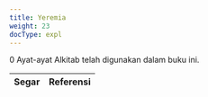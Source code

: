 ```yaml
---
title: Yeremia
weight: 23
docType: expl
---
```


0 Ayat-ayat Alkitab telah digunakan dalam buku ini.

| Segar | Referensi |
|-------|-----------|
